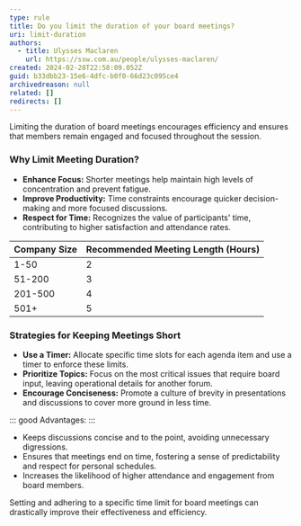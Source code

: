 ```yaml
---
type: rule
title: Do you limit the duration of your board meetings?
uri: limit-duration
authors:
  - title: Ulysses Maclaren
    url: https://ssw.com.au/people/ulysses-maclaren/
created: 2024-02-28T22:58:09.052Z
guid: b33dbb23-15e6-4dfc-b0f0-66d23c095ce4
archivedreason: null
related: []
redirects: []
---
```

Limiting the duration of board meetings encourages efficiency and ensures that members remain engaged and focused throughout the session.

<!--endintro-->

### Why Limit Meeting Duration?

* **Enhance Focus:** Shorter meetings help maintain high levels of concentration and prevent fatigue.
* **Improve Productivity:** Time constraints encourage quicker decision-making and more focused discussions.
* **Respect for Time:** Recognizes the value of participants' time, contributing to higher satisfaction and attendance rates.

| Company Size | Recommended Meeting Length (Hours) |
| ------------ | ---------------------------------- |
| 1-50         | 2                                  |
| 51-200       | 3                                  |
| 201-500      | 4                                  |
| 501+         | 5                                  |

### Strategies for Keeping Meetings Short

* **Use a Timer:** Allocate specific time slots for each agenda item and use a timer to enforce these limits.
* **Prioritize Topics:** Focus on the most critical issues that require board input, leaving operational details for another forum.
* **Encourage Conciseness:** Promote a culture of brevity in presentations and discussions to cover more ground in less time.

::: good
Advantages:
:::

* Keeps discussions concise and to the point, avoiding unnecessary digressions.
* Ensures that meetings end on time, fostering a sense of predictability and respect for personal schedules.
* Increases the likelihood of higher attendance and engagement from board members.

Setting and adhering to a specific time limit for board meetings can drastically improve their effectiveness and efficiency.

